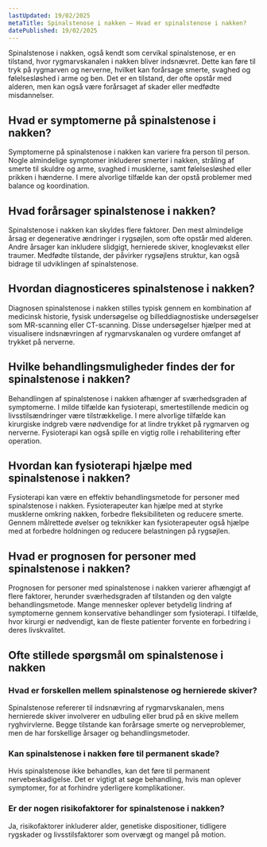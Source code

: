 ```yaml
---
lastUpdated: 19/02/2025
metaTitle: Spinalstenose i nakken – Hvad er spinalstenose i nakken?
datePublished: 19/02/2025
---
```


Spinalstenose i nakken, også kendt som cervikal spinalstenose, er en tilstand, hvor rygmarvskanalen i nakken bliver indsnævret. Dette kan føre til tryk på rygmarven og nerverne, hvilket kan forårsage smerte, svaghed og følelsesløshed i arme og ben. Det er en tilstand, der ofte opstår med alderen, men kan også være forårsaget af skader eller medfødte misdannelser.

## Hvad er symptomerne på spinalstenose i nakken?

Symptomerne på spinalstenose i nakken kan variere fra person til person. Nogle almindelige symptomer inkluderer smerter i nakken, stråling af smerte til skuldre og arme, svaghed i musklerne, samt følelsesløshed eller prikken i hænderne. I mere alvorlige tilfælde kan der opstå problemer med balance og koordination.

## Hvad forårsager spinalstenose i nakken?

Spinalstenose i nakken kan skyldes flere faktorer. Den mest almindelige årsag er degenerative ændringer i rygsøjlen, som ofte opstår med alderen. Andre årsager kan inkludere slidgigt, hernierede skiver, knoglevækst eller traumer. Medfødte tilstande, der påvirker rygsøjlens struktur, kan også bidrage til udviklingen af spinalstenose.

## Hvordan diagnosticeres spinalstenose i nakken?

Diagnosen spinalstenose i nakken stilles typisk gennem en kombination af medicinsk historie, fysisk undersøgelse og billeddiagnostiske undersøgelser som MR-scanning eller CT-scanning. Disse undersøgelser hjælper med at visualisere indsnævringen af rygmarvskanalen og vurdere omfanget af trykket på nerverne.

## Hvilke behandlingsmuligheder findes der for spinalstenose i nakken?

Behandlingen af spinalstenose i nakken afhænger af sværhedsgraden af symptomerne. I milde tilfælde kan fysioterapi, smertestillende medicin og livsstilsændringer være tilstrækkelige. I mere alvorlige tilfælde kan kirurgiske indgreb være nødvendige for at lindre trykket på rygmarven og nerverne. Fysioterapi kan også spille en vigtig rolle i rehabilitering efter operation.

## Hvordan kan fysioterapi hjælpe med spinalstenose i nakken?

Fysioterapi kan være en effektiv behandlingsmetode for personer med spinalstenose i nakken. Fysioterapeuter kan hjælpe med at styrke musklerne omkring nakken, forbedre fleksibiliteten og reducere smerte. Gennem målrettede øvelser og teknikker kan fysioterapeuter også hjælpe med at forbedre holdningen og reducere belastningen på rygsøjlen.

## Hvad er prognosen for personer med spinalstenose i nakken?

Prognosen for personer med spinalstenose i nakken varierer afhængigt af flere faktorer, herunder sværhedsgraden af tilstanden og den valgte behandlingsmetode. Mange mennesker oplever betydelig lindring af symptomerne gennem konservative behandlinger som fysioterapi. I tilfælde, hvor kirurgi er nødvendigt, kan de fleste patienter forvente en forbedring i deres livskvalitet.

## Ofte stillede spørgsmål om spinalstenose i nakken

### Hvad er forskellen mellem spinalstenose og hernierede skiver?

Spinalstenose refererer til indsnævring af rygmarvskanalen, mens hernierede skiver involverer en udbuling eller brud på en skive mellem ryghvirvlerne. Begge tilstande kan forårsage smerte og nerveproblemer, men de har forskellige årsager og behandlingsmetoder.

### Kan spinalstenose i nakken føre til permanent skade?

Hvis spinalstenose ikke behandles, kan det føre til permanent nervebeskadigelse. Det er vigtigt at søge behandling, hvis man oplever symptomer, for at forhindre yderligere komplikationer.

### Er der nogen risikofaktorer for spinalstenose i nakken?

Ja, risikofaktorer inkluderer alder, genetiske dispositioner, tidligere rygskader og livsstilsfaktorer som overvægt og mangel på motion.
